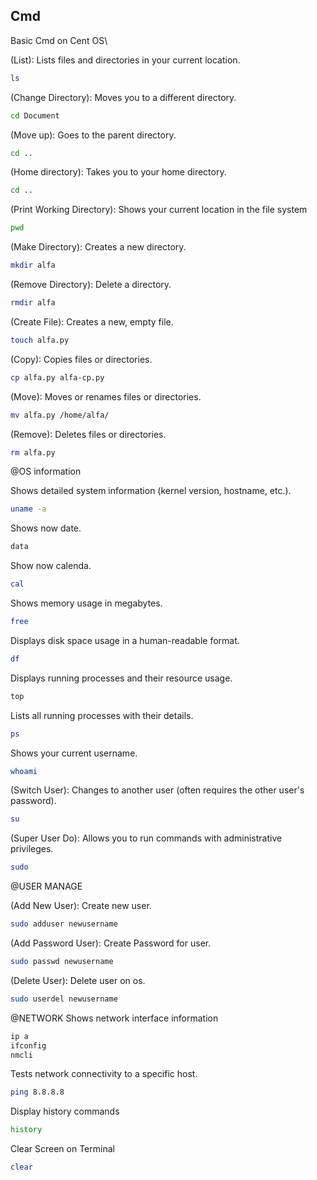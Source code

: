 
## Cmd
Basic Cmd on Cent OS\

(List): Lists files and directories in your current location.
```bash
ls
```
(Change Directory): Moves you to a different directory.
```bash
cd Document
```
(Move up): Goes to the parent directory.
```bash
cd ..
```
(Home directory): Takes you to your home directory.
```bash
cd ..
```
(Print Working Directory): Shows your current location in the file system
```bash
pwd
```
(Make Directory): Creates a new  directory.
```bash
mkdir alfa
```
(Remove Directory): Delete a directory.
```bash
rmdir alfa
```
(Create File): Creates a new, empty file.
```bash
touch alfa.py
```
(Copy): Copies files or directories.
```bash
cp alfa.py alfa-cp.py
```
(Move): Moves or renames files or directories.
```bash
mv alfa.py /home/alfa/
```
(Remove): Deletes files or directories.
```bash
rm alfa.py
```

@OS information

Shows detailed system information (kernel version, hostname, etc.).
```bash
uname -a
```
Shows now date. 
```bash
data
```
Show now calenda.
```bash
cal
```
Shows memory usage in megabytes.
```bash
free
```
Displays disk space usage in a human-readable format.
```bash
df
```
Displays running processes and their resource usage.
```bash
top
```
Lists all running processes with their details.
```bash
ps
```

Shows your current username.
```bash
whoami
```
(Switch User): Changes to another user (often requires the other user's password).
```bash
su
```
(Super User Do): Allows you to run commands with administrative privileges.
```bash
sudo
```

@USER MANAGE

(Add New User): Create new user.
```bash
sudo adduser newusername
```
(Add Password User): Create Password for user.
```bash
sudo passwd newusername
```
(Delete User): Delete user on os.
```bash
sudo userdel newusername
```

@NETWORK
Shows network interface information
```bash
ip a 
ifconfig
nmcli
```
Tests network connectivity to a specific host.
```bash
ping 8.8.8.8
```

Display history commands
```bash
history
```

Clear Screen on Terminal
```bash
clear
```
